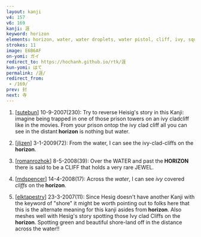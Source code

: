 ```yaml
---
layout: kanji
v4: 157
v6: 169
kanji: 涯
keyword: horizon
elements: horizon, water, water droplets, water pistol, cliff, ivy, square jewel, soil, dirt, ground, soil2, dirt2, ground2
strokes: 11
image: E6B6AF
on-yomi: ガイ
redirect_to: https://hochanh.github.io/rtk/涯
kun-yomi: はて
permalink: /涯/
redirect_from:
 - /169/
prev: 封
next: 寺
---
```


1) [<a href="http://kanji.koohii.com/profile/sutebun">sutebun</a>] 10-9-2007(230): Try to reverse Heisig&#039;s story in this Kanji: imagine being trapped in one of those prison towers on an ivy cladcliff like in the movies. From your prison ontop the ivy clad cliff all you can see in the distant<strong> horizon</strong> is nothing but water.

2) [<a href="http://kanji.koohii.com/profile/jljzen">jljzen</a>] 3-1-2009(72): From the water, I can see the ivy-clad-cliffs on the<strong> horizon</strong>.

3) [<a href="http://kanji.koohii.com/profile/romanrozhok">romanrozhok</a>] 8-5-2008(39): Over the WATER and past the<strong> HORIZON</strong> there is said to be a CLIFF that holds a very rare JEWEL.

4) [<a href="http://kanji.koohii.com/profile/mdspencer">mdspencer</a>] 14-4-2008(17): Across the <em>water</em>, I can see <em>ivy</em> covered <em>cliffs</em> on the<strong> horizon</strong>.

5) [<a href="http://kanji.koohii.com/profile/elktapestry">elktapestry</a>] 23-3-2007(11): Since Hesig doesn&#039;t have another Kanji with the keyword of &quot;shore&quot; it might be worth pointing out to folks here that this is the alternate meaning for this kanji asides from<strong> horizon</strong>. Also meshes well with Hesig&#039;s story spotting those Ivy clad Cliffs on the<strong> horizon</strong>. Spotting green and beautiful shore-land off in the distance across the water!!

